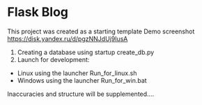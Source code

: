 # Flask Blog
This project was created as a starting template
Demo screenshot https://disk.yandex.ru/d/pgzNNJdUj9IusA

1. Creating a database using startup create_db.py
2. Launch for development:
- Linux using the launcher Run_for_linux.sh
- Windows using the launcher Run_for_win.bat

Inaccuracies and structure will be supplemented....